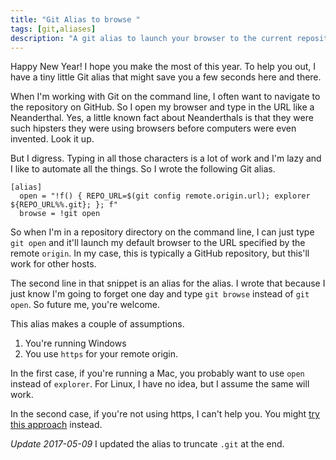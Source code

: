 ```yaml
---
title: "Git Alias to browse "
tags: [git,aliases]
description: "A git alias to launch your browser to the current repository"
---
```


Happy New Year! I hope you make the most of this year. To help you out, I have a tiny little Git alias that might save you a few seconds here and there.

When I'm working with Git on the command line, I often want to navigate to the repository on GitHub. So I open my browser and type in the URL like a Neanderthal. Yes, a little known fact about Neanderthals is that they were such hipsters they were using browsers before computers were even invented. Look it up.

But I digress. Typing in all those characters is a lot of work and I'm lazy and I like to automate all the things. So I wrote the following Git alias.

```
[alias]
  open = "!f() { REPO_URL=$(git config remote.origin.url); explorer ${REPO_URL%%.git}; }; f"
  browse = !git open
```

So when I'm in a repository directory on the command line, I can just type `git open` and it'll launch my default browser to the URL specified by the remote `origin`. In my case, this is typically a GitHub repository, but this'll work for other hosts.

The second line in that snippet is an alias for the alias. I wrote that because I just know I'm going to forget one day and type `git browse` instead of `git open`. So future me, you're welcome.

This alias makes a couple of assumptions.

1. You're running Windows
2. You use `https` for your remote origin.

In the first case, if you're running a Mac, you probably want to use `open` instead of `explorer`. For Linux, I have no idea, but I assume the same will work.

In the second case, if you're not using https, I can't help you. You might [try this approach](https://gist.github.com/igrigorik/6666860) instead.

_Update 2017-05-09_ I updated the alias to truncate `.git` at the end.
